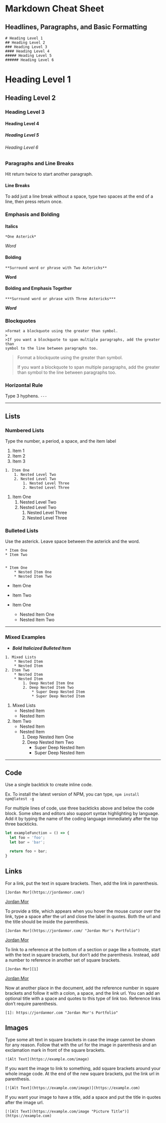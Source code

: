 # Markdown Cheat Sheet

## Headlines, Paragraphs, and Basic Formatting
```
# Heading Level 1
## Heading Level 2
### Heading Level 3
#### Heading Level 4
##### Heading Level 5
###### Heading Level 6
```
# Heading Level 1
## Heading Level 2
### Heading Level 3
#### Heading Level 4
##### Heading Level 5
###### Heading Level 6

### Paragraphs and Line Breaks

Hit return twice to start another paragraph.

#### Line Breaks

To add just a line break without a space, type two spaces at the end of a 
line, then press return once.

### Emphasis and Bolding

#### Italics

`*One Asterick*`  

*Word*

#### Bolding

`**Surround word or phrase with Two Astericks**`

**Word**

#### Bolding and Emphasis Together

`***Surround word or phrase with Three Astericks***`

***Word***

### Blockquotes
```
>Format a blockquote using the greater than symbol. 
>
>If you want a blockquote to span multiple paragraphs, add the greater than 
symbol to the line between paragraphs too.
```

>Format a blockquote using the greater than symbol. 
>
>If you want a blockquote to span multiple paragraphs, add the greater than 
symbol to the line between paragraphs too.

### Horizontal Rule

Type 3 hyphens. `---`

---

## Lists

### Numbered Lists

Type the number, a period, a space, and the item label


1. Item 1
2. Item 2
3. Item 3

```
1. Item One
    1. Nested Level Two
    2. Nested Level Two
        1. Nested Level Three
        2. Nested Level Three
```

1. Item One
    1. Nested Level Two
    2. Nested Level Two
        1. Nested Level Three
        2. Nested Level Three

### Bulleted Lists

Use the asterick. Leave space between the asterick and the word.

```
* Item One
* Item Two


* Item One
    * Nested Item One
    * Nested Item Two
```

* Item One
* Item Two


* Item One
    * Nested Item One
    * Nested Item Two

---

### Mixed Examples

* ***Bold Italicized Bulleted Item***

```
1. Mixed Lists
    * Nested Item
    * Nested Item
2. Item Two
    * Nested Item
    * Nested Item
        1. Deep Nested Item One
        2. Deep Nested Item Two
            * Super Deep Nested Item
            * Super Deep Nested Item
```

1. Mixed Lists
    * Nested Item
    * Nested Item
2. Item Two
    * Nested Item
    * Nested Item
        1. Deep Nested Item One
        2. Deep Nested Item Two
            * Super Deep Nested Item
            * Super Deep Nested Item

---

## Code

Use a single backtick to create inline code.

Ex. To install the latest version of NPM, you can type,  `npm install npm@latest -g`

For multiple lines of code, use three backticks above and below the code block. 
Some sites and editors also support syntax highlighting by language. 
Add it by typing the name of the coding language immediately after the top three backticks.

```JavaScript
let exampleFunction = () => {
  let foo = 'foo';
  let bar = 'bar';

  return foo + bar;
}
```


## Links

For a link, put the text in square brackets. Then, add the link in parenthesis.

`[Jordan Mor](https://jordanmor.com/)`

[Jordan Mor](https://jordanmor.com/)

To provide a title, which appears when you hover the mouse cursor over the link, 
type a space after the url and close the label in quotes. 
Both the url and the title should be inside the parenthesis.

`[Jordan Mor](https://jordanmor.com/ "Jordan Mor's Portfolio")`

[Jordan Mor](https://jordanmor.com/ "Jordan Mor's Portfolio")

To link to a reference at the bottom of a section or page like a footnote,
start with the text in square brackets, but don’t add the parenthesis. 
Instead, add a number to reference in another set of square brackets.

`[Jordan Mor][1]`

[Jordan Mor][1]

Now at another place in the document, add the reference number in square brackets 
and follow it with a colon, a space, and the link url. You can add an optional title 
with a space and quotes to this type of link too. Reference links don’t require parenthesis.

`[1]: https://jordanmor.com "Jordan Mor's Portfolio"`

[1]: https://jordanmor.com "Jordan Mor's Portfolio"


## Images

Type some alt text in square brackets in case the image cannot be shown for any reason. 
Follow that with the url for the image in parenthesis 
and an exclamation mark in front of the square brackets.

`![Alt Text](https://example.com/image)`

If you want the image to link to something, add square brackets around your whole image code. 
At the end of the new square brackets, put the link url in parenthesis.

`[![Alt Text](https://example.com/image)](https://example.com)`

If you want your image to have a title, add a space and put the title in quotes after the image url.

`[![Alt Text](https://example.com/image "Picture Title")](https://example.com)`

























